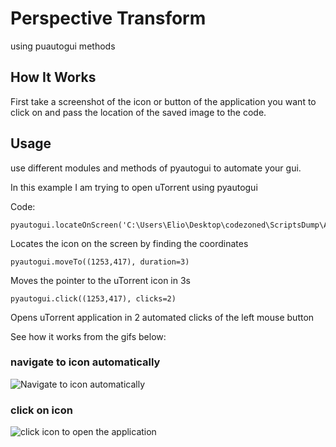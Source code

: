 # Perspective Transform
using puautogui methods
## How It Works
First take a screenshot of the icon or button of the application you want to click on and pass the location of the saved image to the code.
## Usage
use different modules and methods of pyautogui to automate your gui.

In this example I am trying to open uTorrent using pyautogui

Code:

```
pyautogui.locateOnScreen('C:\Users\Elio\Desktop\codezoned\ScriptsDump\Automation\src\Screenshots_and_image_recognition_using_pyautogui\u_torrent.PNG')
```
Locates the icon on the screen by finding the coordinates

```
pyautogui.moveTo((1253,417), duration=3)
```
Moves the pointer to the uTorrent icon in 3s

```
pyautogui.click((1253,417), clicks=2)
```
Opens uTorrent application in 2 automated clicks of the left mouse button 

See how it works from the gifs below:
### navigate to icon automatically
![Navigate to icon automatically](https://github.com/lopeselio/ScriptsDump/blob/Elio/Automation/src/Screenshots_and_image_recognition_using_pyautogui/navigate.gif)

### click on icon
![click icon to open the application](https://github.com/lopeselio/ScriptsDump/blob/Elio/Automation/src/Screenshots_and_image_recognition_using_pyautogui/click.gif)

